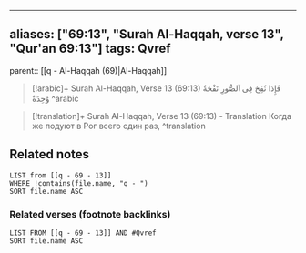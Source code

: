 
---
aliases: ["69:13", "Surah Al-Haqqah, verse 13", "Qur'an 69:13"]
tags: Qvref
---

parent:: [[q - Al-Haqqah (69)|Al-Haqqah]]

> [!arabic]+ Surah Al-Haqqah, Verse 13 (69:13)
> <span class="quran-arabic">فَإِذَا نُفِخَ فِى ٱلصُّورِ نَفْخَةٌ وَٰحِدَةٌ</span>
^arabic

> [!translation]+ Surah Al-Haqqah, Verse 13 (69:13) - Translation
> Когда же подуют в Рог всего один раз,
^translation



## Related notes
```dataview
LIST from [[q - 69 - 13]]
WHERE !contains(file.name, "q - ")
SORT file.name ASC
```

### Related verses (footnote backlinks)
```dataview
LIST FROM [[q - 69 - 13]] AND #Qvref
SORT file.name ASC
```

